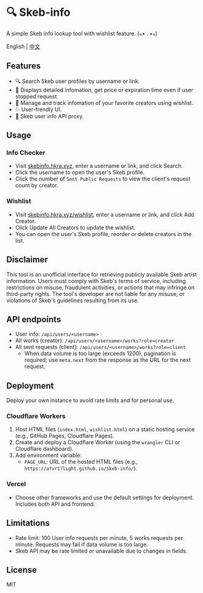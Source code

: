 # 🔍 Skeb-info
A simple Skeb info lookup tool with wishlist feature. (๑• . •๑)

English | [中文](README.zh-CN.md)

## Features

- 🔍 Search Skeb user profiles by username or link.
- 📑 Displays detailed infomation, get price or expiration time even if user stopped request.
- 💝 Manage and track infomation of your favorite creators using wishlist.
- ✨ User-frendly UI.
- 🔗 Skeb user info API proxy.

## Usage

### Info Checker
- Visit [skebinfo.hkra.xyz](https://skebinfo.hkra.xyz/), enter a username or link, and click Search.
- Click the username to open the user's Skeb profile.
- Click the number of `Sent Public Requests` to view the client's request count by creator.

### Wishlist
- Visit [skebinfo.hkra.xyz/wishlist](https://skebinfo.hkra.xyz/wishlist), enter a username or link, and click Add Creator.
- Click Update All Creators to update the wishlist.
- You can open the user's Skeb profile, reorder or delete creators in the list.

## Disclaimer

This tool is an unofficial interface for retrieving publicly available Skeb artist information. Users must comply with Skeb's terms of service, including restrictions on misuse, fraudulent activities, or actions that may infringe on third-party rights. The tool's developer are not liable for any misuse, or violations of Skeb's guidelines resulting from its use.

## API endpoints
- User info: `/api/users/<username>`
- All works (creator): `/api/users/<username>/works?role=creator`
- All sent requests (client): `/api/users/<username>/works?role=client`
    - When data volume is too large (exceeds 1200), pagination is required; use `meta.next` from the response as the URL for the next request.

## Deployment

Deploy your own instance to avoid rate limits and for personal use.

### Cloudflare Workers
1. Host HTML files (`index.html`, `wishlist.html`) on a static hosting service (e.g., GitHub Pages, Cloudflare Pages).
2. Create and deploy a Cloudflare Worker (using the `wrangler` CLI or Cloudflare dashboard).
3. Add environment variable:
   - `PAGE_URL`: URL of the hosted HTML files (e.g., `https://afxr17light.github.io/Skeb-info/`).

### Vercel
- Choose other frameworks and use the default settings for deployment. Includes both API and frontend.

## Limitations

- Rate limit: 100 User info requests per minute, 5 works requests per minute. Requests may fail if data volume is too large.
- Skeb API may be rate limited or unavailable due to changes in fields.

## License
MIT
